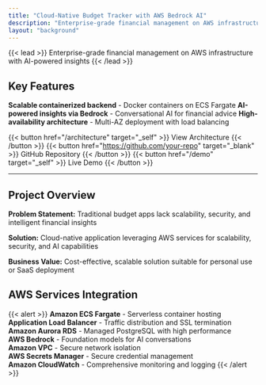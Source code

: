 ```yaml
---
title: "Cloud-Native Budget Tracker with AWS Bedrock AI"
description: "Enterprise-grade financial management on AWS infrastructure"
layout: "background"
---
```


{{< lead >}}
Enterprise-grade financial management on AWS infrastructure with AI-powered insights
{{< /lead >}}

## Key Features

**Scalable containerized backend** - Docker containers on ECS Fargate
**AI-powered insights via Bedrock** - Conversational AI for financial advice
**High-availability architecture** - Multi-AZ deployment with load balancing

{{< button href="/architecture" target="_self" >}}
View Architecture
{{< /button >}}
{{< button href="https://github.com/your-repo" target="_blank" >}}
GitHub Repository
{{< /button >}}
{{< button href="/demo" target="_self" >}}
Live Demo
{{< /button >}}

---

## Project Overview

**Problem Statement:** Traditional budget apps lack scalability, security, and intelligent financial insights

**Solution:** Cloud-native application leveraging AWS services for scalability, security, and AI capabilities

**Business Value:** Cost-effective, scalable solution suitable for personal use or SaaS deployment

## AWS Services Integration

{{< alert >}}
**Amazon ECS Fargate** - Serverless container hosting  
**Application Load Balancer** - Traffic distribution and SSL termination  
**Amazon Aurora RDS** - Managed PostgreSQL with high performance  
**AWS Bedrock** - Foundation models for AI conversations  
**Amazon VPC** - Secure network isolation  
**AWS Secrets Manager** - Secure credential management  
**Amazon CloudWatch** - Comprehensive monitoring and logging
{{< /alert >}}